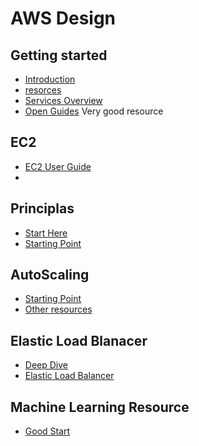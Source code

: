 # AWS Design

## Getting started

* [Introduction](https://awsdocs.s3.amazonaws.com/gettingstarted/latest/awsgsg-intro.pdf)
* [resorces](https://awsdocs.s3.amazonaws.com/gettingstarted/latest/awsgsg-intro.pdf)
* [Services Overview](https://d1.awsstatic.com/whitepapers/aws-overview.pdf)
* [Open Guides](https://github.com/open-guides/og-aws) Very good resource

## EC2

* [EC2 User Guide](https://docs.aws.amazon.com/AWSEC2/latest/UserGuide/ec2-ug.pdf)
*
## Principlas

* [Start Here](https://aws.amazon.com/architecture/well-architected/)
* [Starting Point](https://d1.awsstatic.com/whitepapers/architecture/AWS_Well-Architected_Framework.pdf)

## AutoScaling

* [Starting Point](https://docs.aws.amazon.com/autoscaling/index.html)
* [Other resources](https://aws.amazon.com/ec2/autoscaling/resources/)

## Elastic Load Blanacer

* [Deep Dive](https://www.youtube.com/watch?v=VIgAT7vjol8)
* [Elastic Load Balancer](https://www.youtube.com/watch?v=uTrpk-atNFc)

## Machine Learning Resource

* [Good Start](https://github.com/TarrySingh/Artificial-Intelligence-Deep-Learning-Machine-Learning-Tutorials)
